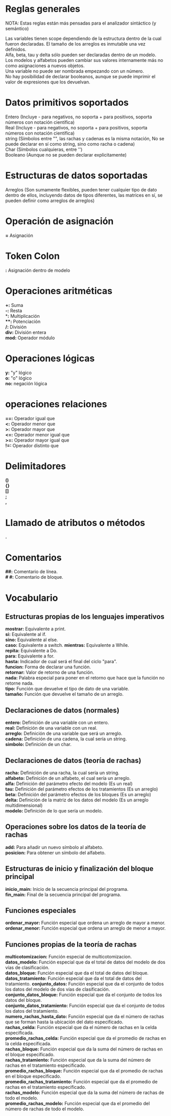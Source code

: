 # Reglas generales
  
NOTA: Estas reglas están más pensadas para el analizador sintáctico (y semántico)  
  
Las variables tienen scope dependiendo de la estructura dentro de la cual fueron declaradas.
El tamaño de los arreglos es inmutable una vez definidos.  
Alfa, beta, tau y delta sólo pueden ser declaradas dentro de un modelo.  
Los modelos y alfabetos pueden cambiar sus valores internamente más no como asignaciones a nuevos objetos.  
Una variable no puede ser nombrada empezando con un número.  
No hay posibilidad de declarar booleanos, aunque se puede imprimir el valor de expresiones que los
devuelvan.  

# Datos primitivos soportados
Entero (Incluye - para negativos, no soporta + para positivos, soporta números con notación científica)  
Real (Incluye - para negativos, no soporta + para positivos, soporta números con notación científica)  
string (Símbolos entre "", las rachas y cadenas es la misma notación, No se puede declarar en sí como string, sino como racha o cadena)  
Char (Símbolos cualquieras, entre '')  
Booleano (Aunque no se pueden declarar explicitamente)  

# Estructuras de datos soportadas
Arreglos (Son sumamente flexibles, pueden tener cualquier tipo de dato dentro de ellos, incluyendo datos de tipos diferentes, las matrices en sí, se pueden definir como arreglos de arreglos)  

# Operación de asignación
**=** Asignación  

# Token Colon
**:** Asignación dentro de modelo

# Operaciones aritméticas
**+:** Suma  
**-:** Resta  
***:** Multiplicación  
**\*\*:** Potenciación  
**/:** División  
**div:** División entera  
**mod:** Operador módulo  

# Operaciones lógicas
**y:** "y" lógico  
**o:** "o" lógico  
**no:** negación lógica  

# operaciones relaciones
**==:** Operador igual que  
**<:** Operador menor que  
**>:** Operador mayor que  
**<=:** Operador menor igual que  
**>=:** Operador mayor igual que  
**!=:** Operador distinto que  

# Delimitadores
**()**  
**{}**  
**[]**  
**;**  
**,**  

# Llamado de atributos o métodos
**.**

# Comentarios
**##:** Comentario de línea.  
**# #:** Comentario de bloque.  

# Vocabulario

## Estructuras propias de los lenguajes imperativos
**mostrar:** Equivalente a print.  
**si:** Equivalente al if.  
**sino:** Equivalente al else.  
**caso:** Equivalente a switch. 
**mientras:** Equivalente a While.  
**repita:** Equivalente a Do.  
**para:** Equivalente a for.  
**hasta:** Indicador de cual será el final del ciclo "para".  
**funcion:** Forma de declarar una función.  
**retornar:** Valor de retorno de una función.  
**nada:** Palabra especial para poner en el retorno que hace que la función no retorne nada.  
**tipo:** Función que devuelve el tipo de dato de una variable.  
**tamaño:** Función que devuelve el tamaño de un arreglo.

## Declaraciones de datos (normales)
**entero:** Definición de una variable con un entero.  
**real:** Definición de una variable con un real.  
**arreglo:** Definición de una variable que será un arreglo.  
**cadena:** Definición de una cadena, la cual sería un string.  
**simbolo:** Definición de un char.  

## Declaraciones de datos (teoría de rachas)
**racha:** Definición de una racha, la cual sería un string.  
**alfabeto:** Definición de un alfabeto, el cual sería un arreglo.  
**alfa:** Definición del parámetro efecto del modelo (Es un real)  
**tau:** Definición del parámetro efectos de los tratamientos (Es un arreglo)  
**beta:** Definición del parámetro efectos de los bloques (Es un arreglo)  
**delta:** Definición de la matriz de los datos del modelo (Es un arreglo multidimensional)  
**modelo:** Definición de lo que sería un modelo.  

## Operaciones sobre los datos de la teoría de rachas
**add:** Para añadir un nuevo símbolo al alfabeto.  
**posicion:** Para obtener un símbolo del alfabeto.  

## Estructuras de inicio y finalización del bloque principal
**inicio_main:** Inicio de la secuencia principal del programa.  
**fin_main:** Final de la secuencia principal del programa.  

## Funciones especiales
**ordenar_mayor:** Función especial que ordena un arreglo de mayor a menor.  
**ordenar_menor:** Función especial que ordena un arreglo de menor a mayor.  

## Funciones propias de la teoría de rachas
**multicotomizacion:** Función especial de multicotomizacion.  
**datos_modelo:** Función especial que da el total de datos del modelo de dos vías de clasificación.  
**datos_bloque:** Función especial que da el total de datos del bloque.  
**datos_tratamiento:** Función especial que da el total de datos del tratamiento.
**conjunto_datos:** Función especial que da el conjunto de todos los datos del modelo de dos vías de clasificación.  
**conjunto_datos_bloque:** Función especial que da el conjunto de todos los datos del bloque.  
**conjunto_datos_tratamiento:** Función especial que da el conjunto de todos los datos del tratamiento.  
**numero_rachas_hasta_dato:** Función especial que da el número de rachas que se forman hasta la ubicación del dato especificado.  
**rachas_celda:** Función especial que da el número de rachas en la celda especificada.  
**promedio_rachas_celda:** Función especial que da el promedio de rachas en la celda especificada.  
**rachas_bloque:** Función especial que da la suma del número de rachas en el bloque especificado.  
**rachas_tratamiento:** Función especial que da la suma del número de rachas en el tratamiento especificado.  
**promedio_rachas_bloque:** Función especial que da el promedio de rachas en el bloque especificado.  
**promedio_rachas_tratamiento:** Función especial que da el promedio de rachas en el tratamiento especificado.  
**rachas_modelo:** Función especial que da la suma del número de rachas de todo el modelo.  
**promedio_rachas_modelo:** Función especial que da el promedio del número de rachas de todo el modelo.  